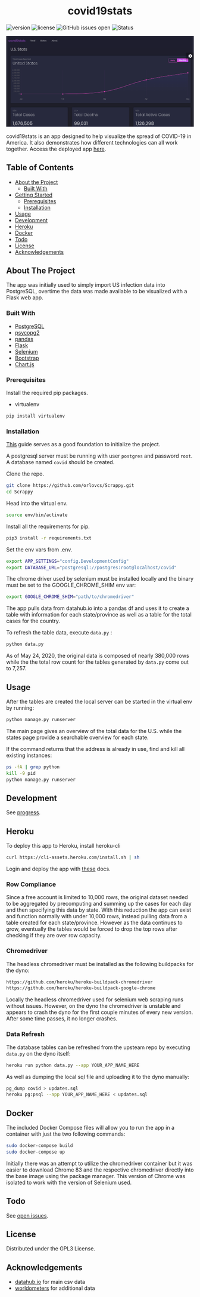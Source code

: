 <h1 align="center">covid19stats</h1>


 ![version](https://img.shields.io/badge/version-0.0.5-blue.svg)
 ![license](https://img.shields.io/github/license/orlovcs/Scrappy)
![GitHub issues open](https://img.shields.io/github/issues/orlovcs/Scrappy)
![Status](https://img.shields.io/website?label=dyno&up_message=online&url=https%3A%2F%2Fcorona-data-stats.herokuapp.com%2F)

![1](progress/2020-05-24.gif)

covid19stats is an app designed to help visualize the spread of COVID-19 in America. It also demonstrates how different technologies can all work together. Access the deployed app [here](http://corona-data-stats.herokuapp.com).

## Table of Contents

* [About the Project](#about-the-project)
  * [Built With](#built-with)
* [Getting Started](#getting-started)
  * [Prerequisites](#prerequisites)
  * [Installation](#installation)
* [Usage](#usage)
* [Development](#Development)
* [Heroku](#Heroku)
* [Docker](#Docker)
* [Todo](#Todo)
* [License](#License)
* [Acknowledgements](#Acknowledgements)


## About The Project

The app was initially used to simply import US infection data into PostgreSQL, overtime the data was made available to be visualized with a Flask web app. 

### Built With

* [PostgreSQL](https://www.postgresql.org/)
* [psycopg2](https://pypi.org/project/psycopg2/)
* [pandas](https://pandas.pydata.org/)
* [Flask](https://flask.palletsprojects.com)
* [Selenium](https://www.selenium.dev/)
* [Bootstrap](https://themewagon.com/themes/open-source-bootstrap-admin-template/)
* [Chart.js](https://www.chartjs.org/)
 

### Prerequisites

Install the required pip packages.

* virtualenv
```sh
pip install virtualenv
```

### Installation

[This](https://medium.com/@dushan14/create-a-web-application-with-python-flask-postgresql-and-deploy-on-heroku-243d548335cc) guide serves as a good foundation to initialize the project.

A postgresql server must be running with user ```postgres``` and password ```root```. A database named ```covid``` should be created.
 
Clone the repo.
```sh
git clone https://github.com/orlovcs/Scrappy.git
cd Scrappy
```
Head into the virtual env.
```sh
source env/bin/activate
```
Install all the requirements for pip.
```sh
pip3 install -r requirements.txt
```
Set the env vars from .env.
```sh
export APP_SETTINGS="config.DevelopmentConfig"
export DATABASE_URL="postgresql://postgres:root@localhost/covid"
```
The chrome driver used by selenium must be installed locally and the binary must be set to the GOOGLE_CHROME_SHIM env var:
```sh
export GOOGLE_CHROME_SHIM="path/to/chromedriver"
```


The app pulls data from datahub.io into a pandas df and uses it to create a table with information for each state/province as well as a table for the total cases for the country.

To refresh the table data, execute ```data.py``` :
```sh
python data.py
```
As of May 24, 2020, the original data is composed of nearly 380,000 rows while the the total row count for the tables generated by ```data.py```  come out to 7,257.

## Usage

After the tables are created the local server can be started in the virtual env by running:
```sh
python manage.py runserver
```
The main page gives an overview of the total data for the U.S. while the states page provide a searchable overview for each state.

If the command returns that the address is already in use, find and kill all existing instances:
```sh
ps -fA | grep python
kill -9 pid
python manage.py runserver

```
## Development

See [progress](https://github.com/orlovcs/Scrappy/tree/master/progress).

## Heroku

To deploy this app to Heroku, install heroku-cli
```sh
curl https://cli-assets.heroku.com/install.sh | sh
```
Login and deploy the app with [these](https://devcenter.heroku.com/articles/creating-apps) docs.

### Row Compliance
Since a free account is limited to 10,000 rows, the original dataset needed to be aggregated by precomputing and summing up the cases for each day and then specifying this data by state. With this reduction the app can exist and function normally with under 10,000 rows, instead pulling data from a table created for each state/province. However as the data continues to grow, eventually the tables would be forced to drop the top rows after checking if they are over row capacity.

### Chromedriver
The headless chromedriver must be installed as the following buildpacks for the dyno:
```sh
https://github.com/heroku/heroku-buildpack-chromedriver
https://github.com/heroku/heroku-buildpack-google-chrome
```
Locally the headless chromedriver used for selenium web scraping runs without issues. However, on the dyno the chromedriver is unstable and appears to crash the dyno for the first couple minutes of every new version. After some time passes, it no longer crashes.

### Data Refresh
The database tables can be refreshed from the upsteam repo by executing ```data.py``` on the dyno itself:
```sh
heroku run python data.py --app YOUR_APP_NAME_HERE
```
As well as dumping the local sql file and uploading it to the dyno manually:
```sh
pg_dump covid > updates.sql
heroku pg:psql --app YOUR_APP_NAME_HERE < updates.sql
```

## Docker
The included Docker Compose files will allow you to run the app in a container with just the two following commands:
```sh
sudo docker-compose build
sudo docker-compose up
```

Initially there was an attempt to utilize the chromedriver container but it was easier to download Chrome 83 and the respective chromedriver directly into the base image using the package manager. This version of Chrome was isolated to work with the version of Selenium used. 

## Todo

See [open issues](https://github.com/orlovcs/Scrappy/issues).


## License

Distributed under the GPL3 License.

## Acknowledgements

* [datahub.io](https://datahub.io/core/covid-19) for main csv data 
* [worldometers](https://www.worldometers.info/coronavirus/country/us/) for additional data

